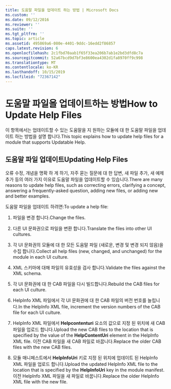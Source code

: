 ```yaml
---
title: 도움말 파일을 업데이트 하는 방법 | Microsoft Docs
ms.custom: ''
ms.date: 09/12/2016
ms.reviewer: ''
ms.suite: ''
ms.tgt_pltfrm: ''
ms.topic: article
ms.assetid: 495869a6-080e-4401-9ddc-16edd2f86857
caps.latest.revision: 6
ms.openlocfilehash: 2c1fbd70aab1f65f33ea206b7ab1e2bd3dfd8c7a
ms.sourcegitcommit: 52a67bcd9d7bf3e8600ea4302d1fa8970ff9c998
ms.translationtype: MT
ms.contentlocale: ko-KR
ms.lasthandoff: 10/15/2019
ms.locfileid: "72367142"
---
```

# <a name="how-to-update-help-files"></a><span data-ttu-id="0ae78-102">도움말 파일을 업데이트하는 방법</span><span class="sxs-lookup"><span data-stu-id="0ae78-102">How to Update Help Files</span></span>

<span data-ttu-id="0ae78-103">이 항목에서는 업데이트할 수 있는 도움말을 지 원하는 모듈에 대 한 도움말 파일을 업데이트 하는 방법을 설명 합니다.</span><span class="sxs-lookup"><span data-stu-id="0ae78-103">This topic explains how to update help files for a module that supports Updatable Help.</span></span>

## <a name="updating-help-files"></a><span data-ttu-id="0ae78-104">도움말 파일 업데이트</span><span class="sxs-lookup"><span data-stu-id="0ae78-104">Updating Help Files</span></span>

<span data-ttu-id="0ae78-105">오류 수정, 개념을 명확 하 게 하기, 자주 묻는 질문에 대 한 답변, 새 파일 추가, 새 예제 추가 등의 여러 가지 이유로 도움말 파일을 업데이트할 수 있습니다.</span><span class="sxs-lookup"><span data-stu-id="0ae78-105">There are many reasons to update help files, such as correcting errors, clarifying a concept, answering a frequently-asked question, adding new files, or adding new and better examples.</span></span>

<span data-ttu-id="0ae78-106">도움말 파일을 업데이트 하려면:</span><span class="sxs-lookup"><span data-stu-id="0ae78-106">To update a help file:</span></span>

1. <span data-ttu-id="0ae78-107">파일을 변경 합니다.</span><span class="sxs-lookup"><span data-stu-id="0ae78-107">Change the files.</span></span>

2. <span data-ttu-id="0ae78-108">다른 UI 문화권으로 파일을 변환 합니다.</span><span class="sxs-lookup"><span data-stu-id="0ae78-108">Translate the files into other UI cultures.</span></span>

3. <span data-ttu-id="0ae78-109">각 UI 문화권의 모듈에 대 한 모든 도움말 파일 (새로운, 변경 및 변경 되지 않음)을 수집 합니다.</span><span class="sxs-lookup"><span data-stu-id="0ae78-109">Collect all help files (new, changed, and unchanged) for the module in each UI culture.</span></span>

4. <span data-ttu-id="0ae78-110">XML 스키마에 대해 파일의 유효성을 검사 합니다.</span><span class="sxs-lookup"><span data-stu-id="0ae78-110">Validate the files against the XML schema.</span></span>

5. <span data-ttu-id="0ae78-111">각 UI 문화권에 대 한 CAB 파일을 다시 빌드합니다.</span><span class="sxs-lookup"><span data-stu-id="0ae78-111">Rebuild the CAB files for each UI culture.</span></span>

6. <span data-ttu-id="0ae78-112">HelpInfo XML 파일에서 각 UI 문화권에 대 한 CAB 파일의 버전 번호를 늘립니다.</span><span class="sxs-lookup"><span data-stu-id="0ae78-112">In the HelpInfo XML file, increment the version numbers of the CAB file for each UI culture.</span></span>

7. <span data-ttu-id="0ae78-113">HelpInfo XML 파일에서 **Helpcontenturi** 요소의 값으로 지정 된 위치에 새 CAB 파일을 업로드 합니다.</span><span class="sxs-lookup"><span data-stu-id="0ae78-113">Upload the new CAB files to the location that is specified by the value of the **HelpContentUri** element in the HelpInfo XML file.</span></span> <span data-ttu-id="0ae78-114">이전 CAB 파일을 새 CAB 파일로 바꿉니다.</span><span class="sxs-lookup"><span data-stu-id="0ae78-114">Replace the older CAB files with the new CAB files.</span></span>

8. <span data-ttu-id="0ae78-115">모듈 매니페스트에서 **HelpInfoUri** 키로 지정 된 위치에 업데이트 된 HelpInfo XML 파일을 업로드 합니다.</span><span class="sxs-lookup"><span data-stu-id="0ae78-115">Upload the updated HelpInfo XML file to the location that is specified by the **HelpInfoUri** key in the module manifest.</span></span> <span data-ttu-id="0ae78-116">이전 HelpInfo XML 파일을 새 파일로 바꿉니다.</span><span class="sxs-lookup"><span data-stu-id="0ae78-116">Replace the older HelpInfo XML file with the new file.</span></span>